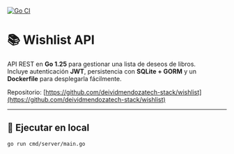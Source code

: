 [![Go CI](https://github.com/deividmendozatech-stack/wishlist/actions/workflows/ci.yml/badge.svg)](https://github.com/deividmendozatech-stack/wishlist/actions/workflows/ci.yml)

# 📚 Wishlist API

API REST en **Go 1.25** para gestionar una lista de deseos de libros.  
Incluye autenticación **JWT**, persistencia con **SQLite + GORM** y un **Dockerfile** para desplegarla fácilmente.

Repositorio: [https://github.com/deividmendozatech-stack/wishlist](https://github.com/deividmendozatech-stack/wishlist)

---

## 🚀 Ejecutar en local

```bash
go run cmd/server/main.go
